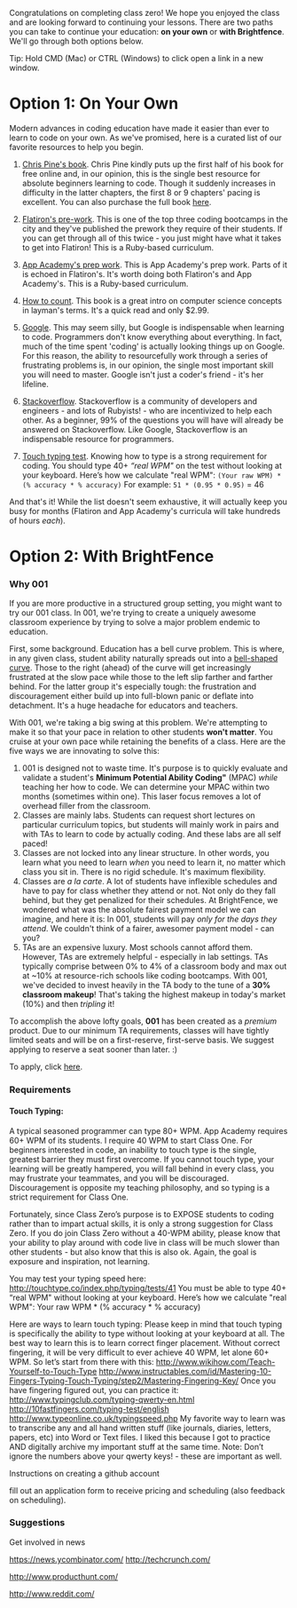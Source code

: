 Congratulations on completing class zero! We hope you enjoyed the class and are looking forward to continuing your lessons. There are two paths you can take to continue your education: **on your own** or **with Brightfence**. We'll go through both options below. 

Tip: Hold CMD (Mac) or CTRL (Windows) to click open a link in a new window.

# Option 1: On Your Own

Modern advances in coding education have made it easier than ever to learn to code on your own. As we've promised, here is a curated list of our favorite resources to help you begin. 

1. [Chris Pine's book](https://pine.fm/LearnToProgram/). Chris Pine kindly puts up the first half of his book for free online and, in our opinion, this is the single best resource for absolute beginners learning to code. Though it suddenly increases in difficulty in the latter chapters, the first 8 or 9 chapters' pacing is excellent. You can also purchase the full book [here](http://www.amazon.com/Program-Second-Edition-Facets-Series/dp/1934356360/ref=sr_1_1?ie=UTF8&qid=1404839087&sr=8-1&keywords=chris+pine+learn+to+program).

2. [Flatiron's pre-work](prework.flatironschool.com). This is one of the top three coding bootcamps in the city and they've published the prework they require of their students. If you can get through all of this twice - you just might have what it takes to get into Flatiron! This is a Ruby-based curriculum.

3. [App Academy's prep work](github.com/appacademy/prep-work). This is App Academy's prep work. Parts of it is echoed in Flatiron's. It's worth doing both Flatiron's and App Academy's. This is a Ruby-based curriculum.

4. [How to count](http://www.amazon.com/How-Count-Programming-Mere-Mortals-ebook/dp/B005DPIKPE/ref=sr_1_1?ie=UTF8&qid=1403837433&sr=8-1&keywords=how+to+count). This book is a great intro on computer science concepts in layman's terms. It's a quick read and only $2.99. 

5. [Google](http://google.com/). This may seem silly, but Google is indispensable when learning to code. Programmers don't know everything about everything. In fact, much of the time spent 'coding' is actually looking things up on Google. For this reason, the ability to resourcefully work through a series of frustrating problems is, in our opinion, the single most important skill you will need to master. Google isn't just a coder's friend - it's her lifeline.

6. [Stackoverflow](http://stackoverflow.com/).  Stackoverflow is a community of developers and engineers - and lots of Rubyists! -  who are incentivized to help each other. As a beginner, 99% of the questions you will have will already be answered on Stackoverflow. Like Google, Stackoverflow is an indispensable resource for programmers. 

7. [Touch typing test](http://touchtype.co/index.php/typing/tests/41). Knowing how to type is a strong requirement for coding. You should type 40+ *“real WPM"* on the test without looking at your keyboard. Here’s how we calculate "real WPM": 
`(Your raw WPM) * (% accuracy * % accuracy)`     For example:  `51 * (0.95 * 0.95)` = 46

And that's it! While the list doesn't seem exhaustive, it will actually keep you busy for months (Flatiron and App Academy's curricula will take hundreds of hours *each*). 



# Option 2: With BrightFence

### Why 001

If you are more productive in a structured group setting, you might want to try our 001 class. In 001, we're trying to create a uniquely awesome classroom experience by trying to solve a major problem endemic to education. 

First, some background. Education has a bell curve problem. This is where, in any given class, student ability naturally spreads out into a [bell-shaped curve](http://en.wikipedia.org/wiki/The_Bell_Curve). Those to the right (ahead) of the curve will get increasingly frustrated at the slow pace while those to the left slip farther and farther behind. For the latter group it's especially tough: the frustration and discouragement either build up into full-blown panic or deflate into detachment. It's a huge headache for educators and teachers. 

With 001, we're taking a big swing at this problem. We're attempting to make it so that your pace in relation to other students **won't matter**. You cruise at your own pace while retaining the benefits of a class. Here are the five ways we are innovating to solve this: 

1. 001 is designed not to waste time. It's purpose is to quickly evaluate and validate a student's **Minimum Potential Ability Coding"** (MPAC) *while* teaching her how to code. We can determine your MPAC within two months (sometimes within one). This laser focus removes a lot of overhead filler from the classroom. 
2. Classes are mainly labs. Students can request short lectures on particular curriculum topics, but students will mainly work in pairs and with TAs to learn to code by actually coding. And these labs are all self paced! 
3. Classes are not locked into any linear structure. In other words, you learn what you need to learn *when* you need to learn it, no matter which class you sit in. There is no rigid schedule. It's maximum flexibility. 
4. Classes are *a la carte*. A lot of students have inflexible schedules and have to pay for class whether they attend or not. Not only do they fall behind, but they get penalized for their schedules. At BrightFence, we wondered what was the absolute fairest payment model we can imagine, and here it is: In 001, students will pay *only for the days they attend*. We couldn't think of a fairer, awesomer payment model - can you? 
5. TAs are an expensive luxury. Most schools cannot afford them. However, TAs are extremely helpful - especially in lab settings. TAs typically comprise between 0% to 4% of a classroom body and max out at ~10% at resource-rich schools like coding bootcamps. With 001, we've decided to invest heavily in the TA body to the tune of a **30% classroom makeup**! That's taking the highest makeup in today's market (10%) and then *tripling* it! 

To accomplish the above lofty goals, **001** has been created as a *premium* product. Due to our minimum TA requirements, classes will have tightly limited seats and will be on a first-reserve, first-serve basis. We suggest applying to reserve a seat sooner than later. :)

To apply, click [here]().



### Requirements

#### Touch Typing:
A typical seasoned programmer can type 80+ WPM. App Academy requires 60+ WPM of its students. I require 40 WPM to start Class One. For beginners interested in code, an inability to touch type is the single, greatest barrier they must first overcome. If you cannot touch type, your learning will be greatly hampered, you will fall behind in every class, you may frustrate your teammates, and you will be discouraged. Discouragement is opposite my teaching philosophy, and so typing is a strict requirement for Class One. 

Fortunately, since Class Zero’s purpose is to EXPOSE students to coding rather than to impart actual skills, it is only a strong suggestion for Class Zero. If you do join Class Zero without a 40-WPM ability, please know that your ability to play around with code live in class will be much slower than other students - but also know that this is also ok. Again, the goal is exposure and inspiration, not learning. 

You may test your typing speed here:
http://touchtype.co/index.php/typing/tests/41
You must be able to type 40+ “real WPM" without looking at your keyboard. Here’s how we calculate "real WPM": 
Your raw WPM * (% accuracy * % accuracy)

Here are ways to learn touch typing:
Please keep in mind that touch typing is specifically the ability to type without looking at your keyboard at all. The best way to learn this is to learn correct finger placement. Without correct fingering, it will be very difficult to ever achieve 40 WPM, let alone 60+ WPM. So let’s start from there with this:
http://www.wikihow.com/Teach-Yourself-to-Touch-Type
http://www.instructables.com/id/Mastering-10-Fingers-Typing-Touch-Typing/step2/Mastering-Fingering-Key/
Once you have fingering figured out, you can practice it:
http://www.typingclub.com/typing-qwerty-en.html
http://10fastfingers.com/typing-test/english
http://www.typeonline.co.uk/typingspeed.php
My favorite way to learn was to transcribe any and all hand written stuff (like journals, diaries, letters, papers, etc) into Word or Text files. I liked this because I got to practice AND digitally archive my important stuff at the same time. 
Note: Don’t ignore the numbers above your qwerty keys! - these are important as well.

Instructions on creating a github account

fill out an application form to receive pricing and scheduling (also feedback on scheduling). 



### Suggestions

Get involved in news

https://news.ycombinator.com/
http://techcrunch.com/

http://www.producthunt.com/

http://www.reddit.com/




